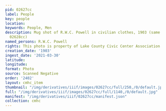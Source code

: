 ```yaml
---
pid: 02627cc
label: People
key: people
location: 
keywords: People, Men
description: Mug shot of R.W.C. Powell in civilian clothes, 1903 (same man in picture
  02628cc)
named_persons: R.W.C. Powell
rights: This photo is property of Lake County Civic Center Association.
creation_date: '1903'
ingest_date: '2021-03-30'
latitude: 
longitude: 
format: Photo
source: Scanned Negative
order: '2402'
layout: cmhc_item
thumbnail: "/img/derivatives/iiif/images/02627cc/full/250,/0/default.jpg"
full: "/img/derivatives/iiif/images/02627cc/full/1140,/0/default.jpg"
manifest: "/img/derivatives/iiif/02627cc/manifest.json"
collection: cmhc
---
```

